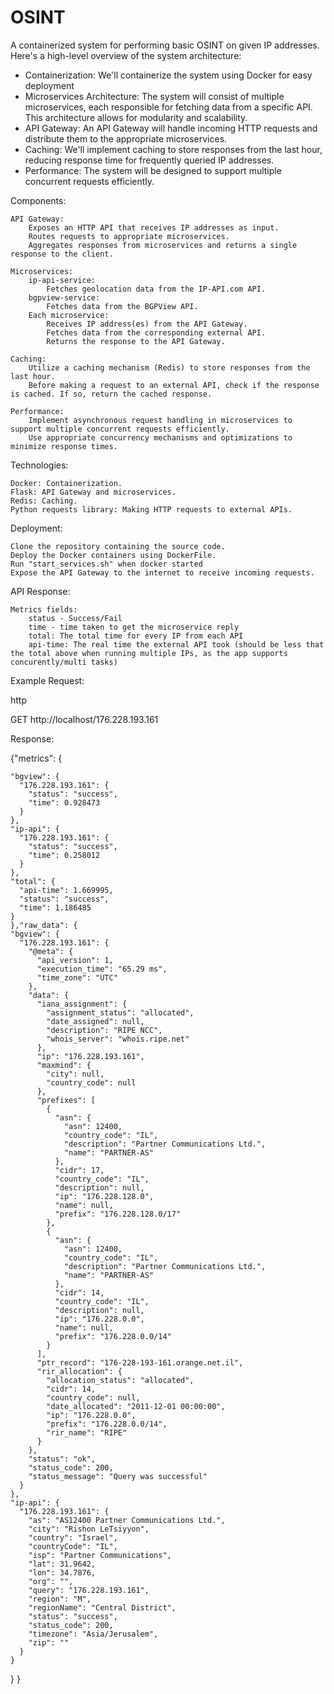 # OSINT

A containerized system for performing basic OSINT on given IP addresses.
Here's a high-level overview of the system architecture:
* Containerization: We'll containerize the system using Docker for easy deployment
* Microservices Architecture: The system will consist of multiple microservices, each responsible for fetching data from a specific API. This architecture allows for modularity and scalability.
* API Gateway: An API Gateway will handle incoming HTTP requests and distribute them to the appropriate microservices.
* Caching: We'll implement caching to store responses from the last hour, reducing response time for frequently queried IP addresses.
* Performance: The system will be designed to support multiple concurrent requests efficiently.


Components:

    API Gateway:
        Exposes an HTTP API that receives IP addresses as input.
        Routes requests to appropriate microservices.
        Aggregates responses from microservices and returns a single response to the client.

    Microservices:
        ip-api-service:
            Fetches geolocation data from the IP-API.com API.
        bgpview-service:
            Fetches data from the BGPView API.
        Each microservice:
            Receives IP address(es) from the API Gateway.
            Fetches data from the corresponding external API.
            Returns the response to the API Gateway.

    Caching:
        Utilize a caching mechanism (Redis) to store responses from the last hour.
        Before making a request to an external API, check if the response is cached. If so, return the cached response.

    Performance:
        Implement asynchronous request handling in microservices to support multiple concurrent requests efficiently.
        Use appropriate concurrency mechanisms and optimizations to minimize response times.

Technologies:

    Docker: Containerization.
    Flask: API Gateway and microservices.
    Redis: Caching.
    Python requests library: Making HTTP requests to external APIs.

Deployment:

    Clone the repository containing the source code.
    Deploy the Docker containers using DockerFile.
    Run "start_services.sh" when docker started
    Expose the API Gateway to the internet to receive incoming requests.

API Response:

    Metrics fields:
        status - Success/Fail
        time - time taken to get the microservice reply
        total: The total time for every IP from each API
        api-time: The real time the external API took (should be less that the total above when running multiple IPs, as the app supports concurently/multi tasks)
        
Example Request:

http

GET http://localhost/176.228.193.161

Response:


{"metrics": {

    "bgview": {
      "176.228.193.161": {
        "status": "success",
        "time": 0.928473
      }
    },
    "ip-api": {
      "176.228.193.161": {
        "status": "success",
        "time": 0.258012
      }
    },
    "total": {
      "api-time": 1.669995,
      "status": "success",
      "time": 1.186485
    }
    },"raw_data": {
    "bgview": {
      "176.228.193.161": {
        "@meta": {
          "api_version": 1,
          "execution_time": "65.29 ms",
          "time_zone": "UTC"
        },
        "data": {
          "iana_assignment": {
            "assignment_status": "allocated",
            "date_assigned": null,
            "description": "RIPE NCC",
            "whois_server": "whois.ripe.net"
          },
          "ip": "176.228.193.161",
          "maxmind": {
            "city": null,
            "country_code": null
          },
          "prefixes": [
            {
              "asn": {
                "asn": 12400,
                "country_code": "IL",
                "description": "Partner Communications Ltd.",
                "name": "PARTNER-AS"
              },
              "cidr": 17,
              "country_code": "IL",
              "description": null,
              "ip": "176.228.128.0",
              "name": null,
              "prefix": "176.228.128.0/17"
            },
            {
              "asn": {
                "asn": 12400,
                "country_code": "IL",
                "description": "Partner Communications Ltd.",
                "name": "PARTNER-AS"
              },
              "cidr": 14,
              "country_code": "IL",
              "description": null,
              "ip": "176.228.0.0",
              "name": null,
              "prefix": "176.228.0.0/14"
            }
          ],
          "ptr_record": "176-228-193-161.orange.net.il",
          "rir_allocation": {
            "allocation_status": "allocated",
            "cidr": 14,
            "country_code": null,
            "date_allocated": "2011-12-01 00:00:00",
            "ip": "176.228.0.0",
            "prefix": "176.228.0.0/14",
            "rir_name": "RIPE"
          }
        },
        "status": "ok",
        "status_code": 200,
        "status_message": "Query was successful"
      }
    },
    "ip-api": {
      "176.228.193.161": {
        "as": "AS12400 Partner Communications Ltd.",
        "city": "Rishon LeTsiyyon",
        "country": "Israel",
        "countryCode": "IL",
        "isp": "Partner Communications",
        "lat": 31.9642,
        "lon": 34.7876,
        "org": "",
        "query": "176.228.193.161",
        "region": "M",
        "regionName": "Central District",
        "status": "success",
        "status_code": 200,
        "timezone": "Asia/Jerusalem",
        "zip": ""
      }
    }
  }
  }
